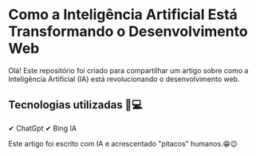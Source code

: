 # Como a Inteligência Artificial Está Transformando o Desenvolvimento Web

Olá! Este repositório foi criado para compartilhar um artigo sobre como a Inteligência Artificial (IA) está revolucionando o desenvolvimento web.

## Tecnologias utilizadas 🤖💻

 ✔ ChatGpt 
 ✔ Bing IA
 
Este artigo foi escrito com IA e acrescentado "pitacos" humanos.😁😉
